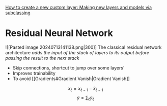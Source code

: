 [How to create a new custom layer: Making new layers and models via subclassing](https://www.tensorflow.org/guide/keras/making_new_layers_and_models_via_subclassing)

# Residual Neural Network
![[Pasted image 20240713141138.png|300]]
The classical residual network architecture *adds the input of the stack of layers to its output before passing the result to the next stack*
- Skip connections, shortcut to jump over some layers'
- Improves trainability
- To avoid [[Gradients#Gradient Vanish|Gradient Vanish]]

$$x_{\ell}=x_{\ell-1}-\hat{x}_{\ell-1}$$
$$ \hat{y}=\sum_{\ell}\hat{y}_{\ell}$$
